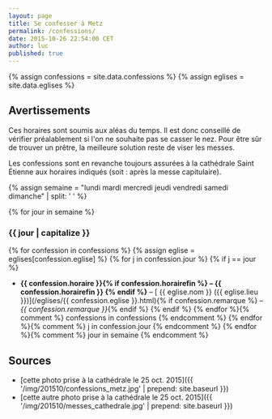 ```yaml
---
layout: page
title: Se confesser à Metz
permalink: /confessions/
date: 2015-10-26 22:54:00 CET
author: luc
published: true
---
```


{% assign confessions = site.data.confessions %}
{% assign eglises = site.data.eglises %}

## Avertissements
Ces horaires sont soumis aux aléas du temps. Il est donc conseillé de vérifier préalablement si l'on ne souhaite pas se casser le nez. Pour être sûr de trouver un prêtre, la meilleure solution reste de viser les messes.

Les confessions sont en revanche toujours assurées à la cathédrale Saint Étienne aux horaires indiqués (soit : après la messe capitulaire).

{% assign semaine = "lundi mardi mercredi jeudi vendredi samedi dimanche" | split: ' ' %}

{% for jour in semaine %}
### {{ jour | capitalize }}
{% for confession in confessions %}
{% assign eglise = eglises[confession.eglise] %}
{% for j in confession.jour %}
{% if j == jour %}
- <strong>{{ confession.horaire }}{% if confession.horairefin  %} – {{ confession.horairefin }} {% endif %}</strong> – [<i class="fa fa-map-marker"></i> {{ eglise.nom }} ({{ eglise.lieu }})](/eglises/{{ confession.eglise }}.html){% if confession.remarque %}<em> – {{ confession.remarque }}</em>{% endif %}
{% endif %}
{% endfor %}{% comment %} confessions in confessions {% endcomment %}
{% endfor %}{% comment %} j in confession.jour {% endcomment %}
{% endfor %}{% comment %} jour in semaine {% endcomment %}


## Sources

- [cette photo prise à la cathédrale le 25 oct. 2015]({{ '/img/201510/confessions_metz.jpg' | prepend: site.baseurl }})
- [cette autre photo prise à la cathédrale le 25 oct. 2015]({{ '/img/201510/messes_cathedrale.jpg' | prepend: site.baseurl }})
